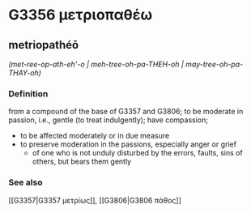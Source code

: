 # G3356 μετριοπαθέω

## metriopathéō

_(met-ree-op-ath-eh'-o | meh-tree-oh-pa-THEH-oh | may-tree-oh-pa-THAY-oh)_

### Definition

from a compound of the base of G3357 and G3806; to be moderate in passion, i.e., gentle (to treat indulgently); have compassion; 

- to be affected moderately or in due measure
- to preserve moderation in the passions, especially anger or grief
  - of one who is not unduly disturbed by the errors, faults, sins of others, but bears them gently

### See also

[[G3357|G3357 μετρίως]], [[G3806|G3806 πάθος]]
